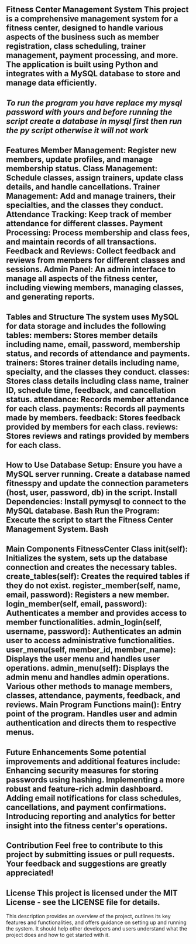 Fitness Center Management System
This project is a comprehensive management system for a fitness center, designed to handle various aspects of the business such as member registration, class scheduling, trainer management, payment processing, and more. The application is built using Python and integrates with a MySQL database to store and manage data efficiently.
---
*To run the program you have replace my mysql password with yours and before running the script create a database in mysql first then run the py script otherwise it will not work*
---
Features
Member Management: Register new members, update profiles, and manage membership status.
Class Management: Schedule classes, assign trainers, update class details, and handle cancellations.
Trainer Management: Add and manage trainers, their specialties, and the classes they conduct.
Attendance Tracking: Keep track of member attendance for different classes.
Payment Processing: Process membership and class fees, and maintain records of all transactions.
Feedback and Reviews: Collect feedback and reviews from members for different classes and sessions.
Admin Panel: An admin interface to manage all aspects of the fitness center, including viewing members, managing classes, and generating reports.
---
Tables and Structure
The system uses MySQL for data storage and includes the following tables:
members: Stores member details including name, email, password, membership status, and records of attendance and payments.
trainers: Stores trainer details including name, specialty, and the classes they conduct.
classes: Stores class details including class name, trainer ID, schedule time, feedback, and cancellation status.
attendance: Records member attendance for each class.
payments: Records all payments made by members.
feedback: Stores feedback provided by members for each class.
reviews: Stores reviews and ratings provided by members for each class.
---
How to Use
Database Setup:
Ensure you have a MySQL server running. Create a database named fitnesspy and update the connection parameters (host, user, password, db) in the script.
Install Dependencies:
Install pymysql to connect to the MySQL database.
Bash
Run the Program:
Execute the script to start the Fitness Center Management System.
Bash
---
Main Components
FitnessCenter Class
__init__(self): Initializes the system, sets up the database connection and creates the necessary tables.
create_tables(self): Creates the required tables if they do not exist.
register_member(self, name, email, password): Registers a new member.
login_member(self, email, password): Authenticates a member and provides access to member functionalities.
admin_login(self, username, password): Authenticates an admin user to access administrative functionalities.
user_menu(self, member_id, member_name): Displays the user menu and handles user operations.
admin_menu(self): Displays the admin menu and handles admin operations.
Various other methods to manage members, classes, attendance, payments, feedback, and reviews.
Main Program Functions
main(): Entry point of the program. Handles user and admin authentication and directs them to respective menus.
---
Future Enhancements
Some potential improvements and additional features include:
Enhancing security measures for storing passwords using hashing.
Implementing a more robust and feature-rich admin dashboard.
Adding email notifications for class schedules, cancellations, and payment confirmations.
Introducing reporting and analytics for better insight into the fitness center's operations.
---
Contribution
Feel free to contribute to this project by submitting issues or pull requests. Your feedback and suggestions are greatly appreciated!
---
License
This project is licensed under the MIT License - see the LICENSE file for details.
---
This description provides an overview of the project, outlines its key features and functionalities, and offers guidance on setting up and running the system. It should help other developers and users understand what the project does and how to get started with it.
